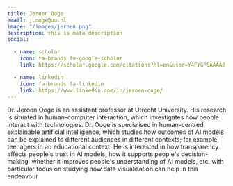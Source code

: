 ```yaml
---
title: Jeroen Ooge
email: j.ooge@uu.nl
image: "/images/jeroen.png"
description: this is meta description
social:

  - name: scholar
    icon: fa-brands fa-google-scholar
    link: https://scholar.google.com/citations?hl=en&user=Y4FYGP0AAAAJ

  - name: linkedin
    icon: fa-brands fa-linkedin
    link: https://www.linkedin.com/in/jeroen-ooge/
---
```


Dr. Jeroen Ooge is an assistant professor at Utrecht University. His research is situated in human-computer interaction, which investigates how people interact with technologies. Dr. Ooge is specialised in human-centred explainable artificial intelligence, which studies how outcomes of AI models can be explained to different audiences in different contexts; for example, teenagers in an educational context. He is interested in how transparency affects people's trust in AI models, how it supports people's decision-making, whether it improves people's understanding of AI models, etc. with particular focus on studying how data visualisation can help in this endeavour
